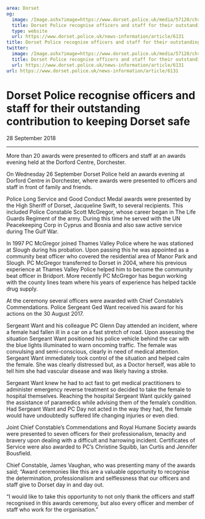 ```yaml
area: Dorset
og:
  image: /Image.ashx?image=https://www.dorset.police.uk/media/57120/christine-squibb.jpg&amp;amp;width=150
  title: Dorset Police recognise officers and staff for their outstanding contribution to keeping Dorset safe
  type: website
  url: https://www.dorset.police.uk/news-information/article/6131
title: Dorset Police recognise officers and staff for their outstanding contribution to keeping Dorset safe |
twitter:
  image: /Image.ashx?image=https://www.dorset.police.uk/media/57120/christine-squibb.jpg&amp;amp;width=150
  title: Dorset Police recognise officers and staff for their outstanding contribution to keeping Dorset safe
  url: https://www.dorset.police.uk/news-information/article/6131
url: https://www.dorset.police.uk/news-information/article/6131
```

# Dorset Police recognise officers and staff for their outstanding contribution to keeping Dorset safe

28 September 2018

* * *

More than 20 awards were presented to officers and staff at an awards evening held at the Dorford Centre, Dorchester.

On Wednesday 26 September Dorset Police held an awards evening at Dorford Centre in Dorchester, where awards were presented to officers and staff in front of family and friends.

Police Long Service and Good Conduct Medal awards were presented by the High Sheriff of Dorset, Jacqueline Swift, to several recipients. This included Police Constable Scott McGregor, whose career began in The Life Guards Regiment of the army. During this time he served with the UN Peacekeeping Corp in Cyprus and Bosnia and also saw active service during The Gulf War.

In 1997 PC McGregor joined Thames Valley Police where he was stationed at Slough during his probation. Upon passing this he was appointed as a community beat officer who covered the residential area of Manor Park and Slough. PC McGregor transferred to Dorset in 2004, where his previous experience at Thames Valley Police helped him to become the community beat officer in Bridport. More recently PC McGregor has begun working with the county lines team where his years of experience has helped tackle drug supply.

At the ceremony several officers were awarded with Chief Constable’s Commendations. Police Sergeant Ged Want received his award for his actions on the 30 August 2017.

Sergeant Want and his colleague PC Glenn Day attended an incident, where a female had fallen ill in a car on a fast stretch of road. Upon assessing the situation Sergeant Want positioned his police vehicle behind the car with the blue lights illuminated to warn oncoming traffic. The female was convulsing and semi-conscious, clearly in need of medical attention. Sergeant Want immediately took control of the situation and helped calm the female. She was clearly distressed but, as a Doctor herself, was able to tell him she had vascular disease and was likely having a stroke.

Sergeant Want knew he had to act fast to get medical practitioners to administer emergency reverse treatment so decided to take the female to hospital themselves. Reaching the hospital Sergeant Want quickly gained the assistance of paramedics while advising them of the female’s condition. Had Sergeant Want and PC Day not acted in the way they had, the female would have undoubtedly suffered life changing injuries or even died.

Joint Chief Constable’s Commendations and Royal Humane Society awards were presented to seven officers for their professionalism, tenacity and bravery upon dealing with a difficult and harrowing incident. Certificates of Service were also awarded to PC’s Christine Squibb, Ian Curtis and Jennifer Bousfield.

Chief Constable, James Vaughan, who was presenting many of the awards said; “Award ceremonies like this are a valuable opportunity to recognise the determination, professionalism and selflessness that our officers and staff give to Dorset day in and day out.

“I would like to take this opportunity to not only thank the officers and staff recognised in this awards ceremony, but also every officer and member of staff who work for the organisation.”
